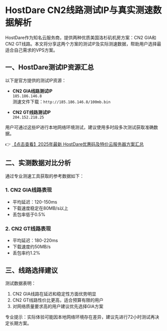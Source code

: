 # HostDare CN2线路测试IP与真实测速数据解析

HostDare作为知名云服务商，提供两种优质美国洛杉矶机房方案：CN2 GIA和CN2 GT线路。本文将分享这两个方案的测试IP及实际测速数据，帮助用户选择最适合自己需求的VPS方案。

## 一、HostDare测试IP资源汇总

以下是官方提供的测试IP资源：

- **CN2 GIA线路测试IP**  
  `185.186.146.8`  
  测速文件下载：`http://185.186.146.8/100mb.bin`

- **CN2 GT线路测试IP**  
  `204.152.218.25`

用户可通过这些IP进行本地网络环境测试，建议使用多时段多次测试获取准确数据。

👉 [【点击查看】2025年最新 HostDare优惠码及特价云服务器方案汇总](https://bit.ly/hostdare)

## 二、实测数据对比分析

通过专业测速工具获取的参考数据如下：

### 1. CN2 GIA线路表现
- 平均延迟：120-150ms
- 下载速度稳定在80MB/s以上
- 丢包率低于0.5%

### 2. CN2 GT线路表现
- 平均延迟：180-220ms
- 下载速度约50MB/s
- 丢包率约1.2%

## 三、线路选择建议

测试数据表明：
1. CN2 GIA线路在延迟和稳定性方面优势明显
2. CN2 GT线路性价比更高，适合预算有限的用户
3. 对网络质量要求高的用户建议优先选择GIA方案

专业提示：实际体验可能因本地网络环境存在差异，建议先进行72小时测试再决定长期方案。